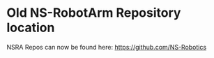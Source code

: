# Old NS-RobotArm Repository location

NSRA Repos can now be found here: https://github.com/NS-Robotics

